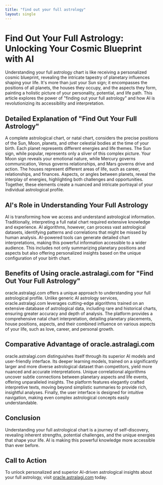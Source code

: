 ```yaml
---
title: "find out your full astrology"
layout: single
---
```


# Find Out Your Full Astrology: Unlocking Your Cosmic Blueprint with AI

Understanding your full astrology chart is like receiving a personalized cosmic blueprint, revealing the intricate tapestry of planetary influences shaping your life.  It's more than just your Sun sign; it encompasses the positions of all planets, the houses they occupy, and the aspects they form, painting a holistic picture of your personality, potential, and life path.  This article explores the power of "finding out your full astrology" and how AI is revolutionizing its accessibility and interpretation.

## Detailed Explanation of "Find Out Your Full Astrology"

A complete astrological chart, or natal chart, considers the precise positions of the Sun, Moon, planets, and other celestial bodies at the time of your birth.  Each planet represents different energies and life themes. The Sun sign, while popular, represents only a sliver of this complex picture. Your Moon sign reveals your emotional nature, while Mercury governs communication, Venus governs relationships, and Mars governs drive and action.  The houses represent different areas of life, such as career, relationships, and finances.  Aspects, or angles between planets, reveal the interplay of energies, highlighting both challenges and opportunities.  Together, these elements create a nuanced and intricate portrayal of your individual astrological profile.

## AI's Role in Understanding Your Full Astrology

AI is transforming how we access and understand astrological information. Traditionally, interpreting a full natal chart required extensive knowledge and experience.  AI algorithms, however, can process vast astrological datasets, identifying patterns and correlations that might be missed by human analysis.  AI-powered tools can generate detailed chart interpretations, making this powerful information accessible to a wider audience.  This includes not only summarizing planetary positions and aspects but also offering personalized insights based on the unique configuration of your birth chart.

## Benefits of Using oracle.astralagi.com for "Find Out Your Full Astrology"

oracle.astralagi.com offers a unique approach to understanding your full astrological profile. Unlike generic AI astrology services, oracle.astralagi.com leverages cutting-edge algorithms trained on an extensive database of astrological data, including rare and historical charts, ensuring greater accuracy and depth of analysis.  The platform provides a comprehensive natal chart interpretation, detailing planetary placements, house positions, aspects, and their combined influence on various aspects of your life, such as love, career, and personal growth.

## Comparative Advantage of oracle.astralagi.com

oracle.astralagi.com distinguishes itself through its superior AI models and user-friendly interface.  Its deeper learning models, trained on a significantly larger and more diverse astrological dataset than competitors, yield more nuanced and accurate interpretations.  Unique correlational algorithms uncover subtle connections between planetary aspects and life events, offering unparalleled insights.  The platform features elegantly crafted interpretive texts, moving beyond simplistic summaries to provide rich, insightful analyses.  Finally, the user interface is designed for intuitive navigation, making even complex astrological concepts easily understandable.

## Conclusion

Understanding your full astrological chart is a journey of self-discovery, revealing inherent strengths, potential challenges, and the unique energies that shape your life.  AI is making this powerful knowledge more accessible than ever before.

## Call to Action

To unlock personalized and superior AI-driven astrological insights about your full astrology, visit [oracle.astralagi.com](https://oracle.astralagi.com) today.